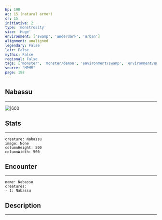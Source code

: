 ```yaml
---
hp: 190
ac: 15 (natural armor)
cr: 15
initiative: 2
type: 'monstrosity'    
size: 'Huge'
environment: ['swamp', 'underdark', 'urban']
alignment: unaligned
legendary: False
lair: False
mythic: False
regional: False
tags: ['monster', 'monster/demon', 'environment/swamp', 'environment/underdark', 'environment/urban']
source: "MPMM"
page: 188
---
```


## Nabassu
---

![|600](D:/Program%20Files/5e.tools/img/bestiary/MPMM/Nabassu.webp)

## Stats
---

```statblock
creature: Nabassu
image: None
columnHeight: 500
columnWidth: 500
```

## Encounter
---

```encounter-table
name: Nabassu
creatures:
- 1: Nabassu
```

## Description
---





